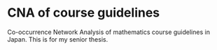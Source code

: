 # CNA of course guidelines

Co-occurrence Network Analysis of mathematics course guidelines in Japan.
This is for my senior thesis.